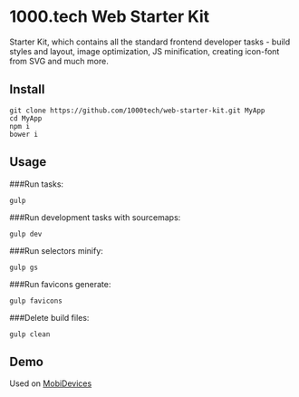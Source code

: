 # 1000.tech Web Starter Kit

Starter Kit, which contains all the standard frontend developer tasks - build styles and layout, image optimization, JS minification, creating icon-font from SVG and much more.

## Install

```smartyconfig
git clone https://github.com/1000tech/web-starter-kit.git MyApp
cd MyApp
npm i
bower i
```

## Usage

###Run tasks:
```smartyconfig
gulp
```

###Run development tasks with sourcemaps:
```smartyconfig
gulp dev
```

###Run selectors minify:
```smartyconfig
gulp gs
```

###Run favicons generate:
```smartyconfig
gulp favicons
```

###Delete build files:
```smartyconfig
gulp clean
```

## Demo
Used on [MobiDevices](https://mobidevices.ru)